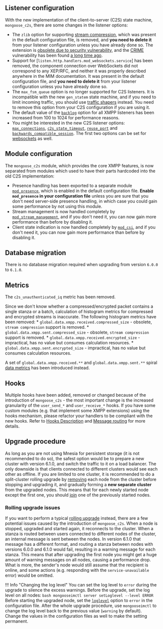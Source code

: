 ## Listener configuration

With the new implementation of the client-to-server (C2S) state machine, `mongoose_c2s`, there are some changes in the listener options:

* The `zlib` option for supporting [stream compression](https://xmpp.org/extensions/xep-0138.html), which was present in the default configuration file, is removed, and **you need to delete it** from your listener configuration unless you have already done so. The extension is [obsolete due to security vulnerability](https://xmpp.org/extensions/xep-0138.html#revision-history-v2.1), and the [CRIME](https://en.wikipedia.org/wiki/CRIME) vulnerability has been found [a long time ago](https://blog.thijsalkema.de/blog/2014/08/07/https-attacks-and-xmpp-2-crime-and-breach/).
* Support for [`listen.http.handlers.mod_websockets.service`] has been removed, the component connection over WebSockets did not correspond to any XEP/RFC, and neither it was properly described anywhere in the MIM documentation. It was present in the default configuration file, and **you need to delete it** from your listener configuration unless you have already done so.
* The `max_fsm_queue` option is no longer supported for C2S listeners. It is incompatible with the new `gen_statem` state machine, and if you need to limit incoming traffic, you should use [traffic shapers](../../configuration/shaper) instead. You need to remove this option from your C2S configuration if you are using it.
* The default value of the [`backlog`](../configuration/listen.md#listenbacklog) option for all XMPP listeners has been increased from 100 to 1024 for performance reasons.
* You might be interested in the new C2S listener options: [`max_connections`](../listeners/listen-c2s.md#listenc2smax_connections), [`c2s_state_timeout`](../listeners/listen-c2s.md#listenc2sc2s_state_timeout), [`reuse_port`](../listeners/listen-c2s.md#listenc2sreuse_port) and [`backwards_compatible_session`](../listeners/listen-c2s.md#listenc2sbackwards_compatible_session). The first two options can be set for [websockets](../listeners/listen-http.md#handler-types-websockets-mod_websockets) as well.

## Module configuration

The `mongoose_c2s` module, which provides the core XMPP features, is now separated from modules which used to have their parts hardcoded into the old C2S implementation:

* Presence handling has been exported to a separate module [`mod_presence`](../../modules/mod_presence), which is enabled in the default configuration file. **Enable `mod_presence` in your configuration file** unless you are sure that you don't need server-side presence handling, in which case you could gain some performance by not using this module.
* Stream management is now handled completely by [`mod_stream_management`](../../modules/mod_stream_management), and if you don't need it, you can now gain more performance than before by disabling it.
* Client state indication is now handled completely by [`mod_csi`](../../modules/mod_csi), and if you don't need it, you can now gain more performance than before by disabling it.

## Database migration

There is no database migration required when upgrading from version `6.0.0` to `6.1.0`.

## Metrics

The `c2s_unauthenticated_iq` metric has been removed.

Since we don't know whether a compressed/encrypted packet contains a single stanza or a batch, calculation of histogram metrics for compressed and encrypted streams is inaccurate. The following histogram metrics have been removed:
    * `global.data.xmpp.received.compressed_size` - obsolete, `stream compression` support is removed.
    * `global.data.xmpp.sent.compressed_size` - obsolete, `stream compression` support is removed.
    * `global.data.xmpp.received.encrypted_size` - impractical, has no value but consumes calculation resources.
    * `global.data.xmpp.sent.encrypted_size` - impractical, has no value but consumes calculation resources.

A set of `global.data.xmpp.received.**` and `global.data.xmpp.sent.**` spiral [data metrics](../../operation-and-maintenance/MongooseIM-metrics#data-metrics) has been introduced instead.

## Hooks

Multiple hooks have been added, removed or changed because of the introduction of `mongoose_c2s` - the most important change is the increased granularity of the `user_send_*` and `user_receive_*` hooks. If you have some custom modules (e.g. that implement some XMPP extensions) using the hooks mechanism, please refactor your handlers to be compliant with the new hooks. Refer to [Hooks Description](../../developers-guide/hooks_description) and [Message routing](../../developers-guide/Stanza-routing) for more details.

## Upgrade procedure

As long as you are not using Mnesia for persistent storage (it is not recommended to do so), the safest option would be to prepare a new cluster with version 6.1.0, and switch the traffic to it on a load balancer. The only downside is that clients connected to different clusters would see each other as offline. If you are limited to one cluster, it is recommended to do a split-cluster rolling upgrade by [removing](../../operation-and-maintenance/Cluster-configuration-and-node-management/#leaving-cluster) each node from the cluster before stopping and upgrading it, and gradually forming a **new separate cluster** from the upgraded nodes. This means that for each newly started node except the first one, you should [join](../../operation-and-maintenance/Cluster-configuration-and-node-management/#new-node-joining-cluster) one of the previously started nodes.

### Rolling upgrade issues

If you want to perform a typical [rolling upgrade](../../operation-and-maintenance/Rolling-upgrade) instead, there are a few potential issues caused by the introduction of `mongoose_c2s`. When a node is stopped, upgraded and started again, it reconnects to the cluster. When a stanza is routed between users connected to different nodes of the cluster, an internal message is sent between the nodes. In version 6.1.0 that message has a different format, and routing a stanza between nodes with versions 6.0.0 and 6.1.0 would fail, resulting in a warning message for each stanza. This means that after upgrading the first node you might get a huge amount of warning messages on all nodes, causing a performance drop. What is more, the sender's node would still assume that the recipient is online, and some actions (e.g. responding with the `service-unavailable` error) would be omitted.

!!! Info "Changing the log level"
    You can set the log level to `error` during the upgrade to silence the excess warnings.
    Before the upgrade, set the log level on all nodes:
    ```bash
    mongooseimctl server setLoglevel --level ERROR
    ```
    Before starting the upgraded node, set the [`loglevel`](../../configuration/general/#generalloglevel) option to `error` in the configuration file.
    After the whole upgrade procedure, use `mongooseimctl` to change the log level back to the previous value (`warning` by default).
    Change the values in the configuration files as well to make the setting permanent.
